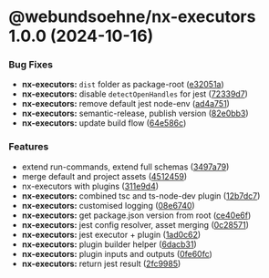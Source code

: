 # @webundsoehne/nx-executors 1.0.0 (2024-10-16)

### Bug Fixes

- **nx-executors:** `dist` folder as package-root ([e32051a](https://gitlab.diamir.tech/bdsm/nx-skeleton/commit/e32051a98649c9813bac29f36acbf4feb0e3f819))
- **nx-executors:** disable `detectOpenHandles` for jest ([72339d7](https://gitlab.diamir.tech/bdsm/nx-skeleton/commit/72339d79134c0363c969dfe3dd87044a626161cf))
- **nx-executors:** remove default jest node-env ([ad4a751](https://gitlab.diamir.tech/bdsm/nx-skeleton/commit/ad4a75163253bc154260dca014283c60f6fa94f1))
- **nx-executors:** semantic-release, publish version ([82e0bb3](https://gitlab.diamir.tech/bdsm/nx-skeleton/commit/82e0bb3237e8fe5d496f5bd4f9d3116c6775787a))
- **nx-executors:** update build flow ([64e586c](https://gitlab.diamir.tech/bdsm/nx-skeleton/commit/64e586c5afc708da90571581667700e8de9c4528))

### Features

- extend run-commands, extend full schemas ([3497a79](https://gitlab.diamir.tech/bdsm/nx-skeleton/commit/3497a79d4659062e3b533b70f0e6d239c569756b))
- merge default and project assets ([4512459](https://gitlab.diamir.tech/bdsm/nx-skeleton/commit/45124592ffc9a24d5d26b3f39f02d3a3f11e8b73))
- nx-executors with plugins ([311e9d4](https://gitlab.diamir.tech/bdsm/nx-skeleton/commit/311e9d47409a30ac56f06f6a2b1d3ded2e286f40))
- **nx-executors:** combined tsc and ts-node-dev plugin ([12b7dc7](https://gitlab.diamir.tech/bdsm/nx-skeleton/commit/12b7dc7bf682ffde5de3cafca9d3f77cffb7eb9d))
- **nx-executors:** customised logging ([08e6740](https://gitlab.diamir.tech/bdsm/nx-skeleton/commit/08e674037e6a0e81125d415c591e9382cc8f5c6e))
- **nx-executors:** get package.json version from root ([ce40e6f](https://gitlab.diamir.tech/bdsm/nx-skeleton/commit/ce40e6f113327ab2d6d021be95a802ca81ab3c9a))
- **nx-executors:** jest config resolver, asset merging ([0c28571](https://gitlab.diamir.tech/bdsm/nx-skeleton/commit/0c285718a58522d1fd5121b804b085d7cba01313))
- **nx-executors:** jest executor + plugin ([1ad0c62](https://gitlab.diamir.tech/bdsm/nx-skeleton/commit/1ad0c62595ba2e3f5f57452329b4612dccc6d1e7))
- **nx-executors:** plugin builder helper ([6dacb31](https://gitlab.diamir.tech/bdsm/nx-skeleton/commit/6dacb311a52901d2cf0792c9b9fbed31e85271e1))
- **nx-executors:** plugin inputs and outputs ([0fe60fc](https://gitlab.diamir.tech/bdsm/nx-skeleton/commit/0fe60fce9b403e3566688e80d3232dd470cb1f65))
- **nx-executors:** return jest result ([2fc9985](https://gitlab.diamir.tech/bdsm/nx-skeleton/commit/2fc9985e5e6b095539ab523ed2d336aa815f43e5))
